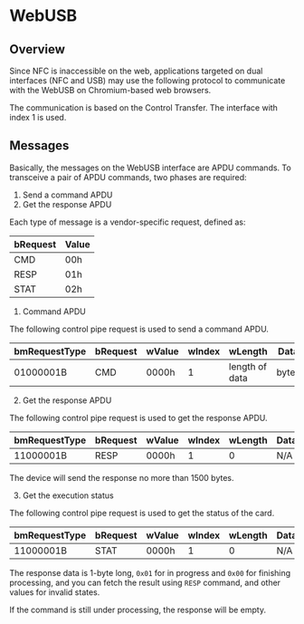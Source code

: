 WebUSB
======

Overview
--------
Since NFC is inaccessible on the web, applications targeted on dual interfaces (NFC and USB)
may use the following protocol to communicate with the WebUSB on Chromium-based web browsers.

The communication is based on the Control Transfer. The interface with index 1 is used.

Messages
--------

Basically, the messages on the WebUSB interface are APDU commands.
To transceive a pair of APDU commands, two phases are required:

1. Send a command APDU
2. Get the response APDU

Each type of message is a vendor-specific request, defined as:

| bRequest | Value |
|----------|-------|
| CMD      | 00h   |
| RESP     | 01h   |
| STAT     | 02h   |

1. Command APDU

The following control pipe request is used to send a command APDU.

| bmRequestType | bRequest | wValue | wIndex | wLength        | Data  |
|---------------|----------|--------|--------|----------------|-------|
| 01000001B     | CMD      | 0000h  | 1      | length of data | bytes |

2. Get the response APDU

The following control pipe request is used to get the response APDU.

| bmRequestType | bRequest | wValue | wIndex | wLength | Data |
|---------------|----------|--------|--------|---------|------|
| 11000001B     | RESP     | 0000h  | 1      | 0       | N/A  |

The device will send the response no more than 1500 bytes.

3. Get the execution status

The following control pipe request is used to get the status of the card.

| bmRequestType | bRequest | wValue | wIndex | wLength | Data |
|---------------|----------|--------|--------|---------|------|
 | 11000001B     | STAT     | 0000h  | 1      | 0       | N/A  |

The response data is 1-byte long, `0x01` for in progress and `0x00` for finishing processing,
and you can fetch the result using `RESP` command, and other values for invalid states.

If the command is still under processing, the response will be empty.